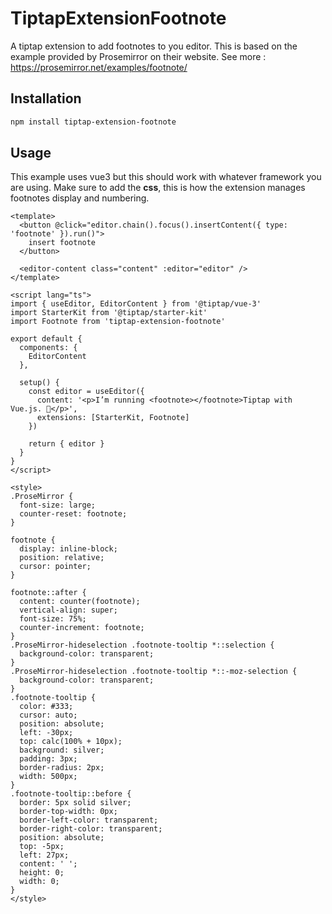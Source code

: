 # TiptapExtensionFootnote

A tiptap extension to add footnotes to you editor.
This is based on the example provided by Prosemirror on their website. See more : https://prosemirror.net/examples/footnote/

## Installation

```bash
npm install tiptap-extension-footnote
```
## Usage
This example uses vue3 but this should work with whatever framework you are using. Make sure to add the **css**, this is how the extension manages footnotes display and numbering.

```vue
<template>
  <button @click="editor.chain().focus().insertContent({ type: 'footnote' }).run()">
    insert footnote
  </button>

  <editor-content class="content" :editor="editor" />
</template>

<script lang="ts">
import { useEditor, EditorContent } from '@tiptap/vue-3'
import StarterKit from '@tiptap/starter-kit'
import Footnote from 'tiptap-extension-footnote'

export default {
  components: {
    EditorContent
  },

  setup() {
    const editor = useEditor({
      content: '<p>I’m running <footnote></footnote>Tiptap with Vue.js. 🎉</p>',
      extensions: [StarterKit, Footnote]
    })

    return { editor }
  }
}
</script>

<style>
.ProseMirror {
  font-size: large;
  counter-reset: footnote;
}

footnote {
  display: inline-block;
  position: relative;
  cursor: pointer;
}

footnote::after {
  content: counter(footnote);
  vertical-align: super;
  font-size: 75%;
  counter-increment: footnote;
}
.ProseMirror-hideselection .footnote-tooltip *::selection {
  background-color: transparent;
}
.ProseMirror-hideselection .footnote-tooltip *::-moz-selection {
  background-color: transparent;
}
.footnote-tooltip {
  color: #333;
  cursor: auto;
  position: absolute;
  left: -30px;
  top: calc(100% + 10px);
  background: silver;
  padding: 3px;
  border-radius: 2px;
  width: 500px;
}
.footnote-tooltip::before {
  border: 5px solid silver;
  border-top-width: 0px;
  border-left-color: transparent;
  border-right-color: transparent;
  position: absolute;
  top: -5px;
  left: 27px;
  content: ' ';
  height: 0;
  width: 0;
}
</style>
```
